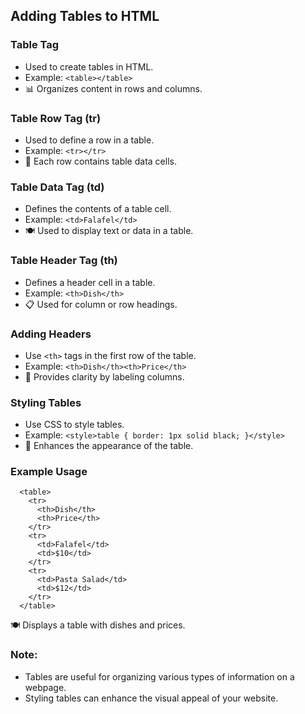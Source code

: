 ## Adding Tables to HTML

### Table Tag

- Used to create tables in HTML.
- Example: `<table></table>`
- 📊 Organizes content in rows and columns.

### Table Row Tag (tr)

- Used to define a row in a table.
- Example: `<tr></tr>`
- 🚦 Each row contains table data cells.

### Table Data Tag (td)

- Defines the contents of a table cell.
- Example: `<td>Falafel</td>`
- 🍽️ Used to display text or data in a table.

### Table Header Tag (th)

- Defines a header cell in a table.
- Example: `<th>Dish</th>`
- 📋 Used for column or row headings.

### Adding Headers

- Use `<th>` tags in the first row of the table.
- Example: `<th>Dish</th><th>Price</th>`
- 🎩 Provides clarity by labeling columns.

### Styling Tables

- Use CSS to style tables.
- Example: `<style>table { border: 1px solid black; }</style>`
- 🎨 Enhances the appearance of the table.

### Example Usage

```
  <table>
    <tr>
      <th>Dish</th>
      <th>Price</th>
    </tr>
    <tr>
      <td>Falafel</td>
      <td>$10</td>
    </tr>
    <tr>
      <td>Pasta Salad</td>
      <td>$12</td>
    </tr>
  </table>
```

🍽️ Displays a table with dishes and prices.

### Note:

- Tables are useful for organizing various types of information on a webpage.
- Styling tables can enhance the visual appeal of your website.
